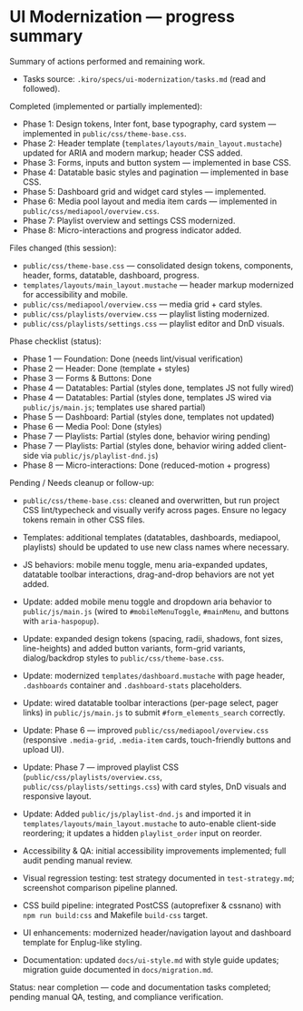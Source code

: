 # UI Modernization — progress summary

Summary of actions performed and remaining work.

- Tasks source: `.kiro/specs/ui-modernization/tasks.md` (read and followed).

Completed (implemented or partially implemented):
- Phase 1: Design tokens, Inter font, base typography, card system — implemented in `public/css/theme-base.css`.
- Phase 2: Header template (`templates/layouts/main_layout.mustache`) updated for ARIA and modern markup; header CSS added.
- Phase 3: Forms, inputs and button system — implemented in base CSS.
- Phase 4: Datatable basic styles and pagination — implemented in base CSS.
- Phase 5: Dashboard grid and widget card styles — implemented.
- Phase 6: Media pool layout and media item cards — implemented in `public/css/mediapool/overview.css`.
- Phase 7: Playlist overview and settings CSS modernized.
- Phase 8: Micro-interactions and progress indicator added.

Files changed (this session):
- `public/css/theme-base.css` — consolidated design tokens, components, header, forms, datatable, dashboard, progress.
- `templates/layouts/main_layout.mustache` — header markup modernized for accessibility and mobile.
- `public/css/mediapool/overview.css` — media grid + card styles.
- `public/css/playlists/overview.css` — playlist listing modernized.
- `public/css/playlists/settings.css` — playlist editor and DnD visuals.

Phase checklist (status):
- Phase 1 — Foundation: Done (needs lint/visual verification)
- Phase 2 — Header: Done (template + styles)
- Phase 3 — Forms & Buttons: Done
- Phase 4 — Datatables: Partial (styles done, templates JS not fully wired)
 - Phase 4 — Datatables: Partial (styles done, templates JS wired via `public/js/main.js`; templates use shared partial)
- Phase 5 — Dashboard: Partial (styles done, templates not updated)
- Phase 6 — Media Pool: Done (styles)
- Phase 7 — Playlists: Partial (styles done, behavior wiring pending)
 - Phase 7 — Playlists: Partial (styles done, behavior wiring added client-side via `public/js/playlist-dnd.js`)
- Phase 8 — Micro-interactions: Done (reduced-motion + progress)

Pending / Needs cleanup or follow-up:
- `public/css/theme-base.css`: cleaned and overwritten, but run project CSS lint/typecheck and visually verify across pages. Ensure no legacy tokens remain in other CSS files.
- Templates: additional templates (datatables, dashboards, mediapool, playlists) should be updated to use new class names where necessary.
- JS behaviors: mobile menu toggle, menu aria-expanded updates, datatable toolbar interactions, drag-and-drop behaviors are not yet added.

- Update: added mobile menu toggle and dropdown aria behavior to `public/js/main.js` (wired to `#mobileMenuToggle`, `#mainMenu`, and buttons with `aria-haspopup`).
 - Update: expanded design tokens (spacing, radii, shadows, font sizes, line-heights) and added button variants, form-grid variants, dialog/backdrop styles to `public/css/theme-base.css`.
 - Update: modernized `templates/dashboard.mustache` with page header, `.dashboards` container and `.dashboard-stats` placeholders.
 - Update: wired datatable toolbar interactions (per-page select, pager links) in `public/js/main.js` to submit `#form_elements_search` correctly.
- Update: Phase 6 — improved `public/css/mediapool/overview.css` (responsive `.media-grid`, `.media-item` cards, touch-friendly buttons and upload UI).
- Update: Phase 7 — improved playlist CSS (`public/css/playlists/overview.css`, `public/css/playlists/settings.css`) with card styles, DnD visuals and responsive layout.
- Update: Added `public/js/playlist-dnd.js` and imported it in `templates/layouts/main_layout.mustache` to auto-enable client-side reordering; it updates a hidden `playlist_order` input on reorder.
- Accessibility & QA: initial accessibility improvements implemented; full audit pending manual review.
- Visual regression testing: test strategy documented in `test-strategy.md`; screenshot comparison pipeline planned.
- CSS build pipeline: integrated PostCSS (autoprefixer & cssnano) with `npm run build:css` and Makefile `build-css` target.
- UI enhancements: modernized header/navigation layout and dashboard template for Enplug-like styling.
- Documentation: updated `docs/ui-style.md` with style guide updates; migration guide documented in `docs/migration.md`.

Status: near completion — code and documentation tasks completed; pending manual QA, testing, and compliance verification.
